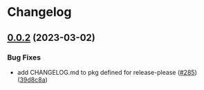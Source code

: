 # Changelog

## [0.0.2](https://github.com/GoogleCloudPlatform/pubsec-declarative-toolkit/compare/solutions/project/project-experimentation-v0.0.1...solutions/project/project-experimentation/0.0.2) (2023-03-02)


### Bug Fixes

* add CHANGELOG.md to pkg defined for release-please ([#285](https://github.com/GoogleCloudPlatform/pubsec-declarative-toolkit/issues/285)) ([39d8c8a](https://github.com/GoogleCloudPlatform/pubsec-declarative-toolkit/commit/39d8c8a5c41a0c500385ec432039260672296daf))
